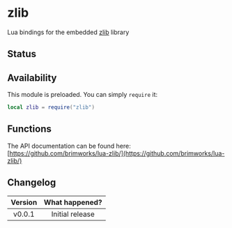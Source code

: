 # zlib

Lua bindings for the embedded [zlib](https://www.zlib.net/) library

## Status

<External/>

## Availability

This module is preloaded. You can simply `require` it:

```lua
local zlib = require("zlib")
```

## Functions

The API documentation can be found here: [https://github.com/brimworks/lua-zlib/](https://github.com/brimworks/lua-zlib/)

## Changelog

| Version | What happened?  |
| :-----: | :-------------: |
| v0.0.1  | Initial release |
